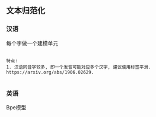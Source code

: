 ## 文本归范化



### 汉语

每个字做一个建模单元
```text

特点: 
1. 汉语同音字较多, 即一个发音可能对应多个汉字, 建议使用标签平滑. https://arxiv.org/abs/1906.02629. 


```


### 英语

Bpe模型
```text


```


